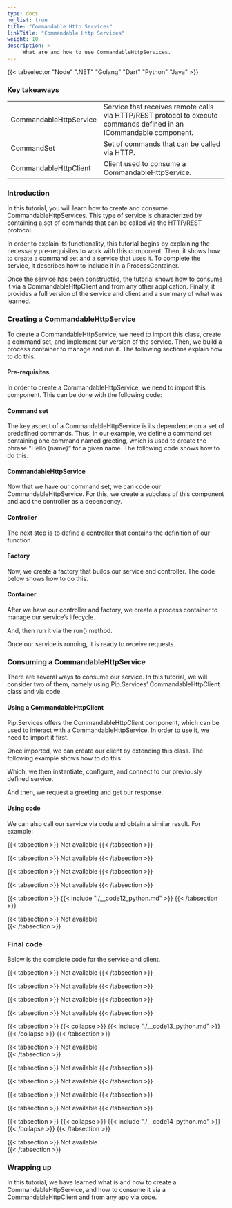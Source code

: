 ```yaml
---
type: docs
no_list: true
title: "Commandable Http Services"
linkTitle: "Commandable Http Services"
weight: 10
description: >-
     What are and how to use CommandableHttpServices.
---
```


{{< tabselector "Node" ".NET" "Golang" "Dart" "Python" "Java" >}}

### Key takeaways

<table class="full-width-table">
  <tr>
    <td>CommandableHttpService</td>
    <td>Service that receives remote calls via HTTP/REST protocol to execute commands defined in an ICommandable component.</td>
  </tr>
  <tr>
    <td>CommandSet</td>
    <td>Set of commands that can be called via HTTP.</td>
  </tr>
  <tr>
    <td>CommandableHttpClient</td>
    <td>Client used to consume a CommandableHttpService.</td>
  </tr>
</table>

### Introduction

In this tutorial, you will learn how to create and consume CommandableHttpServices. This type of service is characterized by containing a set of commands that can be called via the HTTP/REST protocol. 

In order to explain its functionality, this tutorial begins by explaining the necessary pre-requisites to work with this component. Then, it shows how to create a command set and a service that uses it. To complete the service, it describes how to include it in a ProcessContainer.

Once the service has been constructed, the tutorial shows how to consume it via a CommandableHttpClient and from any other application.
Finally, it provides a full version of the service and client and a summary of what was learned. 


### Creating a CommandableHttpService

To create a CommandableHttpService, we need to import this class, create a command set, and implement our version of the service. Then, we build a process container to manage and run it. The following sections explain how to do this.

#### Pre-requisites

In order to create a CommandableHttpService, we need to import this component. This can be done with the following code:



#### Command set

The key aspect of a CommandableHttpService is its dependence on a set of predefined commands. Thus, in our example, we define a command set containing one command named greeting, which is used to create the phrase “Hello {name}” for a given name. The following code shows how to do this.



#### CommandableHttpService

Now that we have our command set, we can code our CommandableHttpService. For this, we create a subclass of this component and add the controller as a dependency.


#### Controller

The next step is to define a controller that contains the definition of our function.



#### Factory

Now, we create a factory that builds our service and controller. The code below shows how to do this.


#### Container

After we have our controller and factory, we create a process container to manage our service’s lifecycle.



And, then run it via the run() method.



Once our service is running, it is ready to receive requests.

### Consuming a CommandableHttpService

There are several ways to consume our service. In this tutorial, we will consider two of them, namely using Pip.Services’ CommandableHttpClient class and via code.

#### Using a CommandableHttpClient

Pip.Services offers the CommandableHttpClient component, which can be used to interact with a CommandableHttpService. In order to use it, we need to import it first.


Once imported, we can create our client by extending this class. The following example shows how to do this:



Which, we then instantiate, configure, and connect to our previously defined service. 



And then, we request a greeting and get our response. 


#### Using code

We can also call our service via code and obtain a similar result. For example:

{{< tabsection >}}
   Not available 
{{< /tabsection >}}

{{< tabsection >}}
    Not available 
{{< /tabsection >}}

{{< tabsection >}}
  Not available 
{{< /tabsection >}}

{{< tabsection >}}
   Not available 
{{< /tabsection >}}

{{< tabsection >}}
  {{< include "./__code12_python.md" >}}
{{< /tabsection >}}

{{< tabsection >}}
  Not available  
{{< /tabsection >}}

### Final code

Below is the complete code for the service and client.

{{< tabsection >}}
   Not available 
{{< /tabsection >}}

{{< tabsection >}}
    Not available 
{{< /tabsection >}}

{{< tabsection >}}
  Not available 
{{< /tabsection >}}

{{< tabsection >}}
   Not available 
{{< /tabsection >}}


{{< tabsection >}}
  {{< collapse >}}
    {{< include "./__code13_python.md" >}}
  {{< /collapse >}}
{{< /tabsection >}}

{{< tabsection >}}
  Not available  
{{< /tabsection >}}



{{< tabsection >}}
   Not available 
{{< /tabsection >}}

{{< tabsection >}}
    Not available 
{{< /tabsection >}}

{{< tabsection >}}
  Not available 
{{< /tabsection >}}

{{< tabsection >}}
   Not available 
{{< /tabsection >}}


{{< tabsection >}}
  {{< collapse >}}
    {{< include "./__code14_python.md" >}}
  {{< /collapse >}}
{{< /tabsection >}}

{{< tabsection >}}
  Not available  
{{< /tabsection >}}
### Wrapping up

In this tutorial, we have learned what is and how to create a CommandableHttpService, and how to consume it via a CommandableHttpClient and from any app via code.
